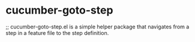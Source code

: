cucumber-goto-step
==================

;; cucumber-goto-step.el is a simple helper package that navigates from a step in a feature file to the step definition.
